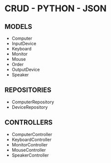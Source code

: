 # CRUD - PYTHON - JSON

## MODELS
* Computer
* InputDevice
* Keyboard
* Monitor
* Mouse
* Order
* OutputDevice
* Speaker

## REPOSITORIES
* ComputerRepository
* DeviceRepository

## CONTROLLERS
* ComputerController
* KeyboardController
* MonitorController
* MouseController
* SpeakerController